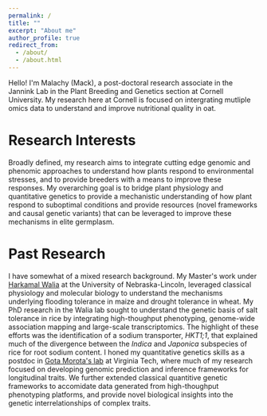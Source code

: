 ```yaml
---
permalink: /
title: ""
excerpt: "About me"
author_profile: true
redirect_from: 
  - /about/
  - /about.html
---
```


Hello! I'm Malachy (Mack), a post-doctoral research associate in the Jannink Lab in the Plant Breeding and Genetics section at Cornell University. My research here at Cornell is focused on intergrating mutliple omics data to understand and improve nutritional quality in oat.

Research Interests
======
Broadly defined, my research aims to integrate cutting edge genomic and phenomic approaches to understand how plants respond to environmental stresses, and to provide breeders with a means to improve these responses. My overarching goal is to bridge plant physiology and quantitative genetics to provide a mechanistic understanding of how plant respond to suboptimal conditions and provide resources (novel frameworks and causal genetic variants) that can be leveraged to improve these mechanisms in elite germplasm.

Past Research
======
I have somewhat of a mixed research background. My Master's work under [Harkamal Walia](http://cropstressgenomics.org/) at the University of Nebraska-Lincoln, leveraged classical physiology and molecular biology to understand the mechanisms underlying flooding tolerance in maize and drought tolerance in wheat. My PhD research in the Walia lab sought to understand the genetic basis of salt tolerance in rice by integrating high-thoughput phenotyping, genome-wide association mapping and large-scale transcriptomics. The highlight of these efforts was the identification of a sodium transporter, *HKT1;1*, that explained much of the divergence between the *Indica* and *Japonica* subspecies of rice for root sodium content. I honed my quantitative genetics skills as a postdoc in [Gota Morota's lab](http://morotalab.org/) at Virginia Tech, where much of my research focused on developing genomic prediction and inference frameworks for longitudinal traits. We further extended classical quantitive genetic frameworks to accomidate data generated from high-thoughput phenotyping platforms, and provide novel biological insights into the genetic interrelationships of complex traits.
